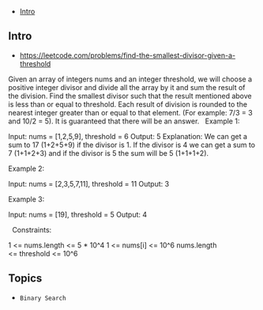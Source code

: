 - [Intro](#intro)

## Intro

- https://leetcode.com/problems/find-the-smallest-divisor-given-a-threshold

Given an array of integers nums and an integer threshold, we will choose a positive integer divisor and divide all the array by it and sum the result of the division. Find the smallest divisor such that the result mentioned above is less than or equal to threshold.
Each result of division is rounded to the nearest integer greater than or equal to that element. (For example: 7/3 = 3 and 10/2 = 5).
It is guaranteed that there will be an answer.
 
Example 1:

Input: nums = [1,2,5,9], threshold = 6
Output: 5
Explanation: We can get a sum to 17 (1+2+5+9) if the divisor is 1. 
If the divisor is 4 we can get a sum to 7 (1+1+2+3) and if the divisor is 5 the sum will be 5 (1+1+1+2). 

Example 2:

Input: nums = [2,3,5,7,11], threshold = 11
Output: 3

Example 3:

Input: nums = [19], threshold = 5
Output: 4

 
Constraints:

1 <= nums.length <= 5 * 10^4
1 <= nums[i] <= 10^6
nums.length <= threshold <= 10^6


## Topics

- `Binary Search`


